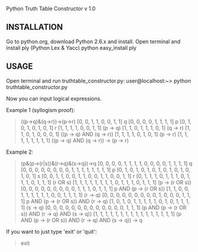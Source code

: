 Python Truth Table Constructor v 1.0

INSTALLATION
------------------------------------------------
Go to python.org, download Python 2.6.x and install.
Open terminal and install ply (Python Lex & Yacc)
python easy_install ply


USAGE
------------------------------------------------
Open terminal and run truthtable_constructor.py:
user@localhost:~> python truthtable_constructor.py

Now you can input logical expressions.

Example 1 (syllogism proof):
> ((p->q)&(q->r))->(p->r)
[0, 0, 1, 1, 0, 0, 1, 1]   q
[0, 0, 0, 0, 1, 1, 1, 1]   p
[0, 1, 0, 1, 0, 1, 0, 1]   r
[1, 1, 1, 1, 0, 0, 1, 1] (p -> q)
[1, 1, 0, 1, 1, 1, 0, 1] (q -> r)
[1, 1, 0, 1, 0, 0, 0, 1] ((p -> q) AND (q -> r))
[1, 1, 1, 1, 0, 1, 0, 1] (p -> r)
[1, 1, 1, 1, 1, 1, 1, 1] ((p -> q) AND (q -> r)) -> (p -> r)

Example 2:
> (p&(p->(r|s))&(r->q)&(s->q))->q
[0, 0, 0, 0, 1, 1, 1, 1, 0, 0, 0, 0, 1, 1, 1, 1]   q
[0, 0, 0, 0, 0, 0, 0, 0, 1, 1, 1, 1, 1, 1, 1, 1]   p
[0, 1, 0, 1, 0, 1, 0, 1, 0, 1, 0, 1, 0, 1, 0, 1]   s
[0, 0, 1, 1, 0, 0, 1, 1, 0, 0, 1, 1, 0, 0, 1, 1]   r
[0, 1, 1, 1, 0, 1, 1, 1, 0, 1, 1, 1, 0, 1, 1, 1] (r OR s)
[1, 1, 1, 1, 1, 1, 1, 1, 0, 1, 1, 1, 0, 1, 1, 1] (p -> (r OR s))
[0, 0, 0, 0, 0, 0, 0, 0, 0, 1, 1, 1, 0, 1, 1, 1] p AND (p -> (r OR s))
[1, 1, 0, 0, 1, 1, 1, 1, 1, 1, 0, 0, 1, 1, 1, 1] (r -> q)
[0, 0, 0, 0, 0, 0, 0, 0, 0, 1, 0, 0, 0, 1, 1, 1] p AND (p -> (r OR s)) AND (r -> q)
[1, 0, 1, 0, 1, 1, 1, 1, 1, 0, 1, 0, 1, 1, 1, 1] (s -> q)
[0, 0, 0, 0, 0, 0, 0, 0, 0, 0, 0, 0, 0, 1, 1, 1] (p AND (p -> (r OR s)) AND (r -> q) AND (s -> q))
[1, 1, 1, 1, 1, 1, 1, 1, 1, 1, 1, 1, 1, 1, 1, 1] (p AND (p -> (r OR s)) AND (r -> q) AND (s -> q)) -> q

If you want to just type 'exit' or 'quit':
> exit
